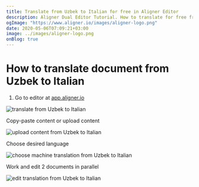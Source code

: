 ```yaml
---
title: Translate from Uzbek to Italian for free in Aligner Editor
description: Aligner Dual Editor Tutorial. How to translate for free from Uzbek to Italian. Aligner is multilingual document management platform. 
ogImage: "https://www.aligner.io/images/aligner-logo.png"
date: 2020-05-06T07:09:21+03:00
image: ../images/aligner-logo.png
onBlog: true
---
```


# How to translate document from Uzbek to Italian

1. Go to editor at [app.aligner.io](https://app.aligner.io "Aligner App web page")

![translate from Uzbek to Italian](../aligner-blank-editor.png "translate from Uzbek to Italian")

Copy-paste content or upload content

![upload content from Uzbek to Italian](../aligner-uploaded-document.png "upload content from Uzbek to Italian")

Choose desired language

![choose machine translation from Uzbek to Italian](../aligner-language-dropdown.png "choose machine translation from Uzbek to Italian")

Work and edit 2 documents in parallel

![edit translation from Uzbek to Italian](../aligner-double-sitded-editor.png "edit translation from Uzbek to Italian")

